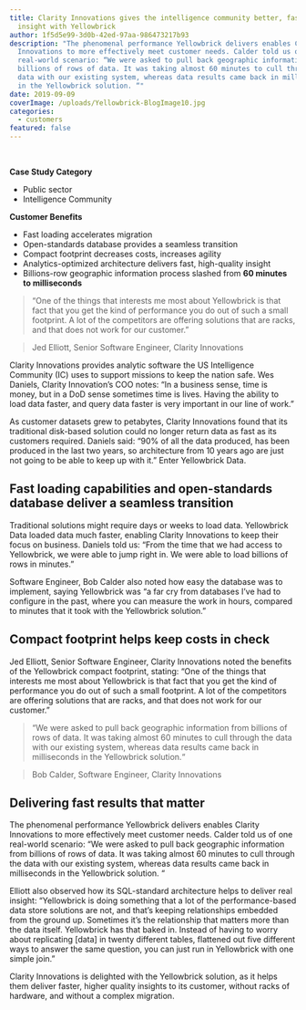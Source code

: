 ```yaml
---
title: Clarity Innovations gives the intelligence community better, faster
  insight with Yellowbrick
author: 1f5d5e99-3d0b-42ed-97aa-986473217b93
description: "The phenomenal performance Yellowbrick delivers enables Clarity
  Innovations to more effectively meet customer needs. Calder told us of one
  real-world scenario: “We were asked to pull back geographic information from
  billions of rows of data. It was taking almost 60 minutes to cull through the
  data with our existing system, whereas data results came back in milliseconds
  in the Yellowbrick solution. “"
date: 2019-09-09
coverImage: /uploads/Yellowbrick-BlogImage10.jpg
categories:
  - customers
featured: false
---
```


<BaseWistia id="8ombnnb84k" />
<br />

**Case Study Category**

- Public sector
- Intelligence Community

**Customer Benefits**

- Fast loading accelerates migration
- Open-standards database provides a seamless transition
- Compact footprint decreases costs, increases agility
- Analytics-optimized architecture delivers fast, high-quality insight
- Billions-row geographic information process slashed from **60 minutes to milliseconds**

> “One of the things that interests me most about Yellowbrick is that fact that you get the kind of performance you do out of such a small footprint. A lot of the competitors are offering solutions that are racks, and that does not work for our customer.”

> Jed Elliott, Senior Software Engineer, Clarity Innovations

Clarity Innovations provides analytic software the US Intelligence Community (IC) uses to support missions to keep the nation safe. Wes Daniels, Clarity Innovation’s COO notes: “In a business sense, time is money, but in a DoD sense sometimes time is lives. Having the ability to load data faster, and query data faster is very important in our line of work.”

As customer datasets grew to petabytes, Clarity Innovations found that its traditional disk-based solution could no longer return data as fast as its customers required. Daniels said: “90% of all the data produced, has been produced in the last two years, so architecture from 10 years ago are just not going to be able to keep up with it.” Enter Yellowbrick Data.

## Fast loading capabilities and open-standards database deliver a seamless transition

Traditional solutions might require days or weeks to load data. Yellowbrick Data loaded data much faster, enabling Clarity Innovations to keep their focus on business. Daniels told us: “From the time that we had access to Yellowbrick, we were able to jump right in. We were able to load billions of rows in minutes.”

Software Engineer, Bob Calder also noted how easy the database was to implement, saying Yellowbrick was “a far cry from databases I’ve had to configure in the past, where you can measure the work in hours, compared to minutes that it took with the Yellowbrick solution.”

## Compact footprint helps keep costs in check

Jed Elliott, Senior Software Engineer, Clarity Innovations noted the benefits of the Yellowbrick compact footprint, stating: “One of the things that interests me most about Yellowbrick is that fact that you get the kind of performance you do out of such a small footprint. A lot of the competitors are offering solutions that are racks, and that does not work for our customer.”

> “We were asked to pull back geographic information from billions of rows of data. It was taking almost 60 minutes to cull through the data with our existing system, whereas data results came back in milliseconds in the Yellowbrick solution.“

> Bob Calder, Software Engineer, Clarity Innovations

## Delivering fast results that matter

The phenomenal performance Yellowbrick delivers enables Clarity Innovations to more effectively meet customer needs. Calder told us of one real-world scenario: “We were asked to pull back geographic information from billions of rows of data. It was taking almost 60 minutes to cull through the data with our existing system, whereas data results came back in milliseconds in the Yellowbrick solution. “

Elliott also observed how its SQL-standard architecture helps to deliver real insight: “Yellowbrick is doing something that a lot of the performance-based data store solutions are not, and that’s keeping relationships embedded from the ground up. Sometimes it’s the relationship that matters more than the data itself. Yellowbrick has that baked in. Instead of having to worry about replicating \[data\] in twenty different tables, flattened out five different ways to answer the same question, you can just run in Yellowbrick with one simple join.”

Clarity Innovations is delighted with the Yellowbrick solution, as it helps them deliver faster, higher quality insights to its customer, without racks of hardware, and without a complex migration.

